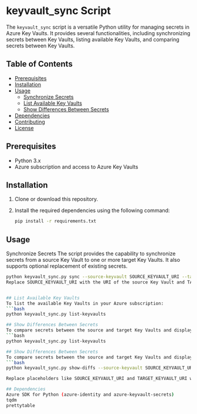 # keyvault_sync Script

The `keyvault_sync` script is a versatile Python utility for managing secrets in Azure Key Vaults. It provides several functionalities, including synchronizing secrets between Key Vaults, listing available Key Vaults, and comparing secrets between Key Vaults.

## Table of Contents

- [Prerequisites](#prerequisites)
- [Installation](#installation)
- [Usage](#usage)
  - [Synchronize Secrets](#synchronize-secrets)
  - [List Available Key Vaults](#list-available-key-vaults)
  - [Show Differences Between Secrets](#show-differences-between-secrets)
- [Dependencies](#dependencies)
- [Contributing](#contributing)
- [License](#license)

## Prerequisites

- Python 3.x
- Azure subscription and access to Azure Key Vaults

## Installation

1. Clone or download this repository.

2. Install the required dependencies using the following command:

   ```bash
   pip install -r requirements.txt

## Usage
Synchronize Secrets
The script provides the capability to synchronize secrets from a source Key Vault to one or more target Key Vaults. It also supports optional replacement of existing secrets.
```bash
python keyvault_sync.py sync --source-keyvault SOURCE_KEYVAULT_URI --target-keyvaults TARGET_KEYVAULT_URI [TARGET_KEYVAULT_URI ...] --replace-if-exist
Replace SOURCE_KEYVAULT_URI with the URI of the source Key Vault and TARGET_KEYVAULT_URI with the URIs of the target Key Vaults. You can specify multiple target Key Vaults separated by space.


## List Available Key Vaults
To list the available Key Vaults in your Azure subscription:
```bash
python keyvault_sync.py list-keyvaults

## Show Differences Between Secrets
To compare secrets between the source and target Key Vaults and display the differences:
```bash
python keyvault_sync.py list-keyvaults

## Show Differences Between Secrets
To compare secrets between the source and target Key Vaults and display the differences:
```bash
python keyvault_sync.py show-diffs --source-keyvault SOURCE_KEYVAULT_URI --target-keyvaults TARGET_KEYVAULT_URI [TARGET_KEYVAULT_URI ...]

Replace placeholders like SOURCE_KEYVAULT_URI and TARGET_KEYVAULT_URI with actual Key Vault URLs.

## Dependencies
Azure SDK for Python (azure-identity and azure-keyvault-secrets)
tqdm
prettytable
